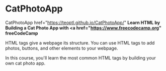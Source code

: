 # CatPhotoApp
<a target="_blank">CatPhotoApp</a> href="https://teoptl.github.io/CatPhotoApp/"
<strong>Learn HTML by Building a Cat Photo App with <a href="https://www.freecodecamp.org" freeCodeCamp</strong>

HTML tags give a webpage its structure. You can use HTML tags to add photos, buttons, and other elements to your webpage.

In this course, you'll learn the most common HTML tags by building your own cat photo app.
